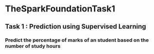 # TheSparkFoundationTask1

## Task 1 : Prediction using Supervised Learning

### Predict the percentage of marks of an student based on the number of study hours
